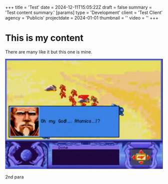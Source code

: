 +++
title = 'Test'
date = 2024-12-11T15:05:22Z
draft = false
summary = 'Test content summary.'
[params]
  type = 'Development'
  client = 'Test Client'
  agency = 'Publicis'
  projectdate = 2024-01-01
  thumbnail = ''
  video = ''
+++
# This is my content

There are many like it but this one is mine.

![Atomic](atomics.png)

2nd para
